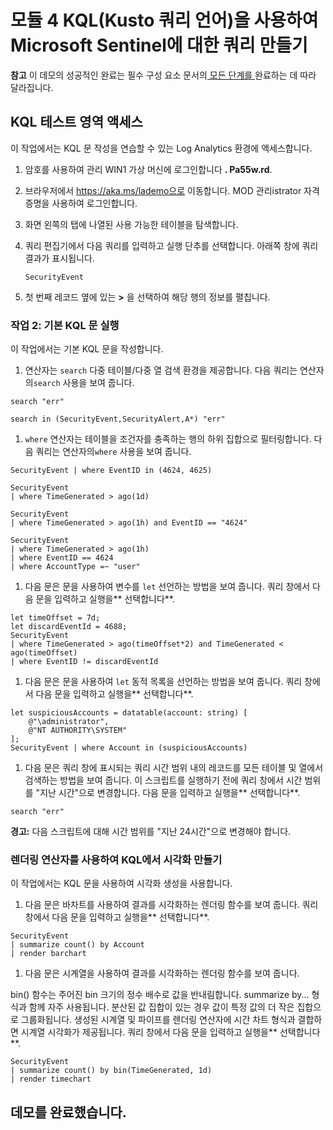 # 모듈 4 KQL(Kusto 쿼리 언어)을 사용하여 Microsoft Sentinel에 대한 쿼리 만들기

**참고** 이 데모의 성공적인 완료는 필수 구성 요소 문서의[ 모든 단계를 ](00-prerequisites.md)완료하는 데 따라 달라집니다. 

## KQL 테스트 영역 액세스

이 작업에서는 KQL 문 작성을 연습할 수 있는 Log Analytics 환경에 액세스합니다.

1. 암호를 사용하여 관리 WIN1 가상 머신에 로그인합니다 **. Pa55w.rd**.  

1. 브라우저에서 https://aka.ms/lademo으로 이동합니다. MOD 관리istrator 자격 증명을 사용하여 로그인합니다. 

1. 화면 왼쪽의 탭에 나열된 사용 가능한 테이블을 탐색합니다.

1. 쿼리 편집기에서 다음 쿼리를 입력하고 실행 단추를 선택합니다.  아래쪽 창에 쿼리 결과가 표시됩니다.

    ```KQL
    SecurityEvent
    ```

1. 첫 번째 레코드 옆에 있는 **>** 을 선택하여 해당 행의 정보를 펼칩니다.

### 작업 2: 기본 KQL 문 실행

이 작업에서는 기본 KQL 문을 작성합니다.

1. 연산자는 `search` 다중 테이블/다중 열 검색 환경을 제공합니다. 다음 쿼리는 연산자의`search` 사용을 보여 줍니다.

```KQL
search "err" 

search in (SecurityEvent,SecurityAlert,A*) "err"
```

1. `where` 연산자는 테이블을 조건자를 충족하는 행의 하위 집합으로 필터링합니다. 다음 쿼리는 연산자의`where` 사용을 보여 줍니다.

```KQL
SecurityEvent | where EventID in (4624, 4625)

SecurityEvent 
| where TimeGenerated > ago(1d) 

SecurityEvent 
| where TimeGenerated > ago(1h) and EventID == "4624" 

SecurityEvent 
| where TimeGenerated > ago(1h) 
| where EventID == 4624 
| where AccountType =~ "user" 
```

1. 다음 문은 문을 사용하여 변수를 `let` 선언하는 방법을 보여 줍니다. 쿼리 창에서 다음 문을 입력하고 실행을** 선택합니다**. 

```KQL
let timeOffset = 7d;
let discardEventId = 4688;
SecurityEvent
| where TimeGenerated > ago(timeOffset*2) and TimeGenerated < ago(timeOffset)
| where EventID != discardEventId
```

1. 다음 문은 문을 사용하여 `let` 동적 목록을 선언하는 방법을 보여 줍니다. 쿼리 창에서 다음 문을 입력하고 실행을** 선택합니다**. 

```KQL
let suspiciousAccounts = datatable(account: string) [
    @"\administrator", 
    @"NT AUTHORITY\SYSTEM"
];
SecurityEvent | where Account in (suspiciousAccounts)
```

1. 다음 문은 쿼리 창에 표시되는 쿼리 시간 범위 내의 레코드를 모든 테이블 및 열에서 검색하는 방법을 보여 줍니다. 이 스크립트를 실행하기 전에 쿼리 창에서 시간 범위를 "지난 시간"으로 변경합니다. 다음 문을 입력하고 실행을** 선택합니다**.

```KQL
search "err"
```

**경고:** 다음 스크립트에 대해 시간 범위를 "지난 24시간"으로 변경해야 합니다.

### 렌더링 연산자를 사용하여 KQL에서 시각화 만들기

이 작업에서는 KQL 문을 사용하여 시각화 생성을 사용합니다.

1. 다음 문은 바차트를 사용하여 결과를 시각화하는 렌더링 함수를 보여 줍니다. 쿼리 창에서 다음 문을 입력하고 실행을** 선택합니다**. 

```KQL
SecurityEvent 
| summarize count() by Account
| render barchart
```

1. 다음 문은 시계열을 사용하여 결과를 시각화하는 렌더링 함수를 보여 줍니다.

bin() 함수는 주어진 bin 크기의 정수 배수로 값을 반내림합니다.  summarize by... 형식과 함께 자주 사용됩니다. 분산된 값 집합이 있는 경우 값이 특정 값의 더 작은 집합으로 그룹화됩니다.  생성된 시계열 및 파이프를 렌더링 연산자에 시간 차트 형식과 결합하면 시계열 시각화가 제공됩니다. 쿼리 창에서 다음 문을 입력하고 실행을** 선택합니다**. 

```KQL
SecurityEvent 
| summarize count() by bin(TimeGenerated, 1d) 
| render timechart
```

## 데모를 완료했습니다.
